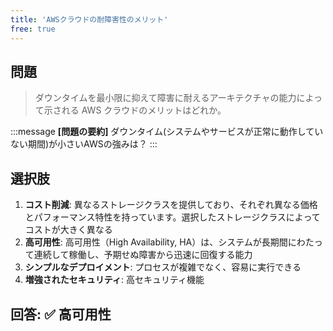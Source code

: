 ```yaml
---
title: 'AWSクラウドの耐障害性のメリット'
free: true
---
```


## 問題

> ダウンタイムを最小限に抑えて障害に耐えるアーキテクチャの能力によって示される AWS クラウドのメリットはどれか。

:::message
**[問題の要約]** ダウンタイム(システムやサービスが正常に動作していない期間)が小さいAWSの強みは？
:::

## 選択肢

1. **コスト削減**: 異なるストレージクラスを提供しており、それぞれ異なる価格とパフォーマンス特性を持っています。選択したストレージクラスによってコストが大きく異なる
2. **高可用性**: 高可用性（High Availability, HA）は、システムが長期間にわたって連続して稼働し、予期せぬ障害から迅速に回復する能力
3. **シンプルなデプロイメント**: プロセスが複雑でなく、容易に実行できる
4. **増強されたセキュリティ**: 高セキュリティ機能

## 回答: ✅ 高可用性
